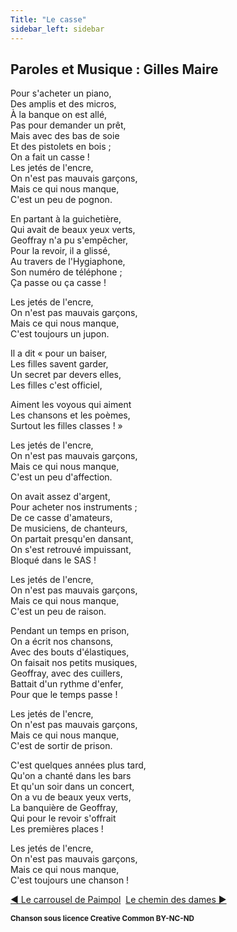 ```yaml
---
Title: "Le casse"
sidebar_left: sidebar
---
```


##  Paroles et Musique : Gilles Maire
Pour s'acheter un piano,  
Des amplis et des micros,  
À la banque on est allé,  
Pas pour demander un prêt,  
Mais avec des bas de soie  
Et des pistolets en bois ;  
On a fait un casse !  
Les jetés de l'encre,  
On n'est pas mauvais garçons,  
Mais ce qui nous manque,  
C'est un peu de pognon.  
  
  
  
En partant à la guichetière,  
Qui avait de beaux yeux verts,  
Geoffray n'a pu s'empêcher,  
Pour la revoir, il a glissé,  
Au travers de l'Hygiaphone,  
Son numéro de téléphone ;  
Ça passe ou ça casse !  
  
Les jetés de l'encre,  
On n'est pas mauvais garçons,  
Mais ce qui nous manque,  
C'est toujours un jupon.  
  
Il a dit « pour un baiser,  
Les filles savent garder,  
Un secret par devers elles,  
Les filles c'est officiel,  
  
Aiment les voyous qui aiment  
Les chansons et les poèmes,  
Surtout les filles classes ! »  
  
Les jetés de l'encre,  
On n'est pas mauvais garçons,  
Mais ce qui nous manque,  
C'est un peu d'affection.  
  
On avait assez d'argent,  
Pour acheter nos instruments ;  
De ce casse d'amateurs,  
De musiciens, de chanteurs,  
On partait presqu'en dansant,  
On s'est retrouvé impuissant,  
Bloqué dans le SAS !  
  
Les jetés de l'encre,  
On n'est pas mauvais garçons,  
Mais ce qui nous manque,  
C'est un peu de raison.  
  
Pendant un temps en prison,  
On a écrit nos chansons,  
Avec des bouts d'élastiques,  
On faisait nos petits musiques,  
Geoffray, avec des cuillers,  
Battait d'un rythme d'enfer,  
Pour que le temps passe !  
  
Les jetés de l'encre,  
On n'est pas mauvais garçons,  
Mais ce qui nous manque,  
C'est de sortir de prison.  
  
C'est quelques années plus tard,  
Qu'on a chanté dans les bars  
Et qu'un soir dans un concert,  
On a vu de beaux yeux verts,  
La banquière de Geoffray,  
Qui pour le revoir s'offrait  
Les premières places !  
  
Les jetés de l'encre,  
On n'est pas mauvais garçons,  
Mais ce qui nous manque,  
C'est toujours une chanson !  


[ ◀ Le carrousel de Paimpol](../le_carrousel_de_paimpol) ​ ​ ​ ​ ​ ​ ​ ​ ​ ​ ​ ​[Le chemin des dames ▶](../le_chemin_des_dames)


<b><sub>Chanson sous licence Creative Common BY-NC-ND</sub></b>
